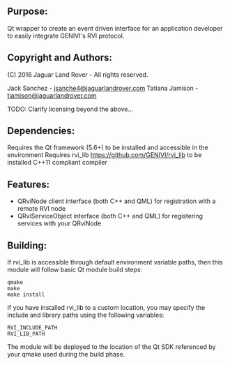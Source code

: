 Purpose:
-----------------
Qt wrapper to create an event driven interface for an application developer to easily integrate GENIVI's RVI protocol.

Copyright and Authors:
----------------
(C) 2016 Jaguar Land Rover - All rights reserved.

Jack Sanchez - <jsanche4@jaguarlandrover.com>
Tatiana Jamison - <tjamison@jaguarlandrover.com>

TODO: Clarify licensing beyond the above...

Dependencies:
---------------
Requires the Qt framework (5.6+) to be installed and accessible in the environment
Requires rvi_lib <https://github.com/GENIVI/rvi_lib> to be installed
C++11 compliant compiler

Features:
--------------
* QRviNode client interface (both C++ and QML) for registration with a remote RVI node
* QRviServiceObject interface (both C++ and QML) for registering services with your QRviNode


Building:
---------------
If rvi_lib is accessible through default environment variable paths, then this module will follow basic Qt module build steps:
```
qmake
make
make install
```

If you have installed rvi_lib to a custom location, you may specify the include and library paths using the following variables:
```
RVI_INCLUDE_PATH
RVI_LIB_PATH
```

The module will be deployed to the location of the Qt SDK referenced by your qmake used during the build phase.
